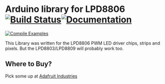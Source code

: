 # Arduino library for LPD8806 [![Build Status](https://github.com/adafruit/LPD8806/workflows/Arduino%20Library%20CI/badge.svg)](https://github.com/adafruit/LPD8806/actions)[![Documentation](https://github.com/adafruit/ci-arduino/blob/master/assets/doxygen_badge.svg)](http://adafruit.github.io/LPD8806/html/index.html)
[![Compile Examples](https://github.com/adafruit/LPD8806/workflows/Compile%20Examples/badge.svg)](https://github.com/adafruit/LPD8806/actions?workflow=Compile+Examples)

This Library was written for the LPD8806 PWM LED driver chips, strips and pixels.
But the LPD8803/LPD8809 will probably work too.

## Where to Buy? ##
Pick some up at [Adafruit Industries](http://www.adafruit.com/products/306)
